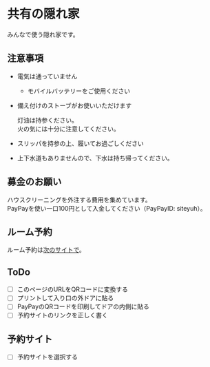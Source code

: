 # 共有の隠れ家
みんなで使う隠れ家です。

## 注意事項

- 電気は通っていません

  - モバイルバッテリーをご使用ください

- 備え付けのストーブがお使いいただけます

  灯油は持参ください。    
  火の気には十分に注意してください。
  
- スリッパを持参の上、履いてお過ごしください
- 上下水道もありませんので、下水は持ち帰ってください。

## 募金のお願い
ハウスクリーニングを外注する費用を集めています。  
PayPayを使い一口100円として入金してください（PayPayID: siteyuh）。

## ルーム予約
ルーム予約は[次のサイトで](https://yoyaku.com)。

## ToDo

- [ ] このページのURLをQRコードに変換する
- [ ] プリントして入り口の外ドアに貼る
- [ ] PayPayのQRコードを印刷してドアの内側に貼る
- [ ] 予約サイトのリンクを正しく書く

## 予約サイト
- [ ] 予約サイトを選択する